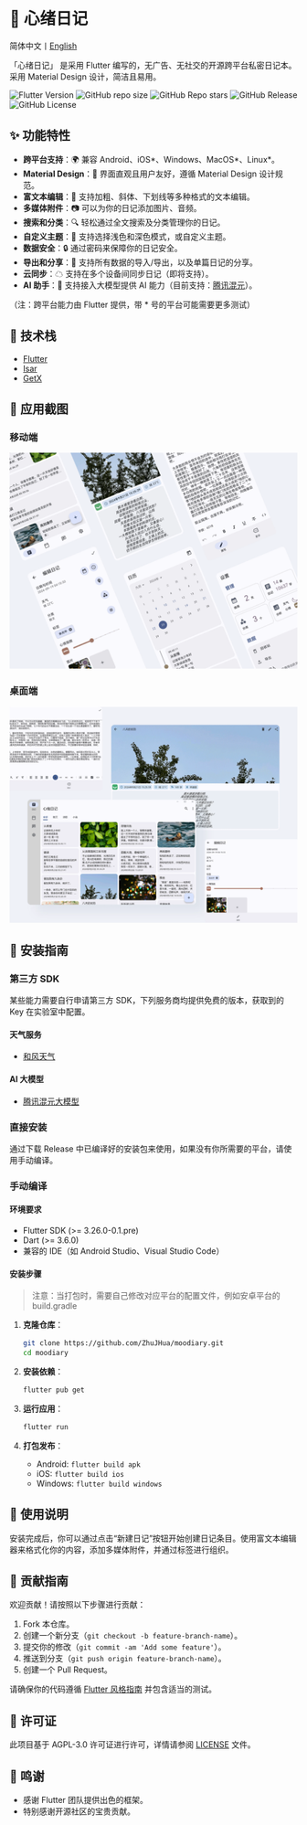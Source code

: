 # 📔 心绪日记

简体中文丨[English](README.en.md)

「心绪日记」 是采用 Flutter 编写的，无广告、无社交的开源跨平台私密日记本。采用 Material Design 设计，简洁且易用。

![Flutter Version](https://img.shields.io/badge/Flutter-3.26.0--0.1.pre-blue?style=for-the-badge) ![GitHub repo size](https://img.shields.io/github/repo-size/ZhuJHua/moodiary?style=for-the-badge&color=ff7070) ![GitHub Repo stars](https://img.shields.io/github/stars/ZhuJHua/moodiary?style=for-the-badge&color=965f8a) ![GitHub Release](https://img.shields.io/github/v/release/ZhuJHua/moodiary?style=for-the-badge&color=4f5e7f) ![GitHub License](https://img.shields.io/github/license/ZhuJHua/moodiary?style=for-the-badge&color=4ac6b7)

## ✨ 功能特性

- **跨平台支持**：🌍 兼容 Android、iOS\*、Windows、MacOS\*、Linux\*。
- **Material Design**：🎨 界面直观且用户友好，遵循 Material Design 设计规范。
- **富文本编辑**：📝 支持加粗、斜体、下划线等多种格式的文本编辑。
- **多媒体附件**：📷 可以为你的日记添加图片、音频。
- **搜索和分类**：🔍 轻松通过全文搜索及分类管理你的日记。
- **自定义主题**：🌈 支持选择浅色和深色模式，或自定义主题。
- **数据安全**：🔒 通过密码来保障你的日记安全。
- **导出和分享**：🧾 支持所有数据的导入/导出，以及单篇日记的分享。
- **云同步**：☁ 支持在多个设备间同步日记（即将支持）。
- **AI 助手**：🤖 支持接入大模型提供 AI 能力（目前支持：[腾讯混元](https://hunyuan.tencent.com/)）。

（注：跨平台能力由 Flutter 提供，带 * 号的平台可能需要更多测试）

## 🔧 技术栈

- [Flutter](https://github.com/flutter/flutter)
- [Isar](https://github.com/isar/isar)
- [GetX](https://github.com/jonataslaw/getx)

## 📸 应用截图

### 移动端

![移动端](res/screenshot/mobile.webp)

### 桌面端

![桌面端](res/screenshot/desktop.webp)

## 🚀 安装指南

### 第三方 SDK

某些能力需要自行申请第三方 SDK，下列服务商均提供免费的版本，获取到的 Key 在实验室中配置。

#### 天气服务

- [和风天气](https://dev.qweather.com/docs/api/)

#### AI 大模型

- [腾讯混元大模型](https://cloud.tencent.com/product/hunyuan)

### 直接安装

通过下载 Release 中已编译好的安装包来使用，如果没有你所需要的平台，请使用手动编译。

### 手动编译

#### 环境要求

- Flutter SDK (>= 3.26.0-0.1.pre)
- Dart (>= 3.6.0)
- 兼容的 IDE（如 Android Studio、Visual Studio Code）

#### 安装步骤

> 注意：当打包时，需要自己修改对应平台的配置文件，例如安卓平台的 build.gradle

1. **克隆仓库**：

   ```bash
   git clone https://github.com/ZhuJHua/moodiary.git
   cd moodiary
   ```

2. **安装依赖**：

   ```bash
   flutter pub get
   ```

3. **运行应用**：

   ```bash
   flutter run
   ```

4. **打包发布**：

    - Android: `flutter build apk`
    - iOS: `flutter build ios`
    - Windows: `flutter build windows`

## 📝 使用说明

安装完成后，你可以通过点击“新建日记”按钮开始创建日记条目。使用富文本编辑器来格式化你的内容，添加多媒体附件，并通过标签进行组织。

## 🤝 贡献指南

欢迎贡献！请按照以下步骤进行贡献：

1. Fork 本仓库。
2. 创建一个新分支（`git checkout -b feature-branch-name`）。
3. 提交你的修改（`git commit -am 'Add some feature'`）。
4. 推送到分支（`git push origin feature-branch-name`）。
5. 创建一个 Pull Request。

请确保你的代码遵循 [Flutter 风格指南](https://flutter.dev/docs/development/tools/formatting) 并包含适当的测试。

## 📄 许可证

此项目基于 AGPL-3.0 许可证进行许可，详情请参阅 [LICENSE](LICENSE) 文件。

## 💖 鸣谢

- 感谢 Flutter 团队提供出色的框架。
- 特别感谢开源社区的宝贵贡献。